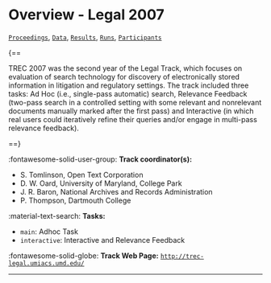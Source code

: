 # Overview - Legal 2007

[`Proceedings`](./proceedings.md), [`Data`](./data.md), [`Results`](./results.md), [`Runs`](./runs.md), [`Participants`](./participants.md)

{==

TREC 2007 was the second year of the Legal Track, which focuses on evaluation of search technology for discovery of electronically stored information in litigation and regulatory settings. The track included three tasks: Ad Hoc (i.e., single-pass automatic) search, Relevance Feedback (two-pass search in a controlled setting with some relevant and nonrelevant documents manually marked after the first pass) and Interactive (in which real users could iteratively refine their queries and/or engage in multi-pass relevance feedback).

==}

:fontawesome-solid-user-group: **Track coordinator(s):**

- S. Tomlinson, Open Text Corporation 
- D. W. Oard, University of Maryland, College Park 
- J. R. Baron, National Archives and Records Administration 
- P. Thompson, Dartmouth College 

:material-text-search: **Tasks:**

- `main`: Adhoc Task 
- `interactive`: Interactive and Relevance Feedback 

:fontawesome-solid-globe: **Track Web Page:** [`http://trec-legal.umiacs.umd.edu/`](http://trec-legal.umiacs.umd.edu/) 

---

